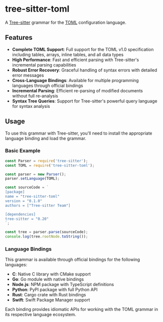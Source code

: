 # tree-sitter-toml

A [Tree-sitter](https://tree-sitter.github.io/tree-sitter/) grammar for the [TOML](https://toml.io/) configuration language.

## Features

- **Complete TOML Support**: Full support for the TOML v1.0 specification including tables, arrays, inline tables, and all data types
- **High Performance**: Fast and efficient parsing with Tree-sitter's incremental parsing capabilities
- **Robust Error Recovery**: Graceful handling of syntax errors with detailed error messages
- **Cross-Language Bindings**: Available for multiple programming languages through official bindings
- **Incremental Parsing**: Efficient re-parsing of modified documents without full re-analysis
- **Syntax Tree Queries**: Support for Tree-sitter's powerful query language for syntax analysis

## Usage

To use this grammar with Tree-sitter, you'll need to install the appropriate language binding and load the grammar.

### Basic Example

```javascript
const Parser = require('tree-sitter');
const TOML = require('tree-sitter-toml');

const parser = new Parser();
parser.setLanguage(TOML);

const sourceCode = `
[package]
name = "tree-sitter-toml"
version = "0.1.0"
authors = ["Tree-sitter Team"]

[dependencies]
tree-sitter = "0.20"
`;

const tree = parser.parse(sourceCode);
console.log(tree.rootNode.toString());
```

### Language Bindings

This grammar is available through official bindings for the following languages:

- **C**: Native C library with CMake support
- **Go**: Go module with native bindings
- **Node.js**: NPM package with TypeScript definitions
- **Python**: PyPI package with full Python API
- **Rust**: Cargo crate with Rust bindings
- **Swift**: Swift Package Manager support

Each binding provides idiomatic APIs for working with the TOML grammar in its respective language ecosystem.